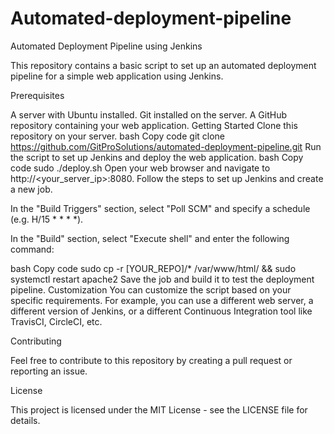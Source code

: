 # Automated-deployment-pipeline

Automated Deployment Pipeline using Jenkins

This repository contains a basic script to set up an automated deployment pipeline for a simple web application using Jenkins.

Prerequisites

A server with Ubuntu installed.
Git installed on the server.
A GitHub repository containing your web application.
Getting Started
Clone this repository on your server.
bash
Copy code
git clone https://github.com/GitProSolutions/automated-deployment-pipeline.git
Run the script to set up Jenkins and deploy the web application.
bash
Copy code
sudo ./deploy.sh
Open your web browser and navigate to http://<your_server_ip>:8080. Follow the steps to set up Jenkins and create a new job.

In the "Build Triggers" section, select "Poll SCM" and specify a schedule (e.g. H/15 * * * *).

In the "Build" section, select "Execute shell" and enter the following command:

bash
Copy code
sudo cp -r [YOUR_REPO]/* /var/www/html/ && sudo systemctl restart apache2
Save the job and build it to test the deployment pipeline.
Customization
You can customize the script based on your specific requirements. For example, you can use a different web server, a different version of Jenkins, or a different Continuous Integration tool like TravisCI, CircleCI, etc.

Contributing

Feel free to contribute to this repository by creating a pull request or reporting an issue.

License

This project is licensed under the MIT License - see the LICENSE file for details.
